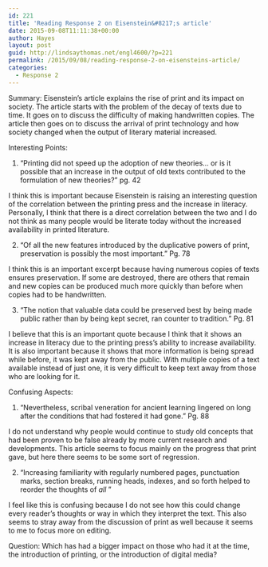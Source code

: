 ```yaml
---
id: 221
title: 'Reading Response 2 on Eisenstein&#8217;s article'
date: 2015-09-08T11:11:38+00:00
author: Hayes
layout: post
guid: http://lindsaythomas.net/engl4600/?p=221
permalink: /2015/09/08/reading-response-2-on-eisensteins-article/
categories:
  - Response 2
---
```

Summary: Eisenstein’s article explains the rise of print and its impact on society. The article starts with the problem of the decay of texts due to time. It goes on to discuss the difficulty of making handwritten copies. The article then goes on to discuss the arrival of print technology and how society changed when the output of literary material increased.

Interesting Points:

  1. “Printing did not speed up the adoption of new theories… or is it possible that an increase in the output of old texts contributed to the formulation of new theories?” pg. 42

I think this is important because Eisenstein is raising an interesting question of the correlation between the printing press and the increase in literacy. Personally, I think that there is a direct correlation between the two and I do not think as many people would be literate today without the increased availability in printed literature.

<ol start="2">
  <li>
    “Of all the new features introduced by the duplicative powers of print, preservation is possibly the most important.” Pg. 78
  </li>
</ol>

I think this is an important excerpt because having numerous copies of texts ensures preservation. If some are destroyed, there are others that remain and new copies can be produced much more quickly than before when copies had to be handwritten.

<ol start="3">
  <li>
    “The notion that valuable data could be preserved best by being made public rather than by being kept secret, ran counter to tradition.” Pg. 81
  </li>
</ol>

I believe that this is an important quote because I think that it shows an increase in literacy due to the printing press’s ability to increase availability. It is also important because it shows that more information is being spread while before, it was kept away from the public. With multiple copies of a text available instead of just one, it is very difficult to keep text away from those who are looking for it.

Confusing Aspects:

  1. “Nevertheless, scribal veneration for ancient learning lingered on long after the conditions that had fostered it had gone.” Pg. 88

I do not understand why people would continue to study old concepts that had been proven to be false already by more current research and developments. This article seems to focus mainly on the progress that print gave, but here there seems to be some sort of regression.

<ol start="2">
  <li>
    “Increasing familiarity with regularly numbered pages, punctuation marks, section breaks, running heads, indexes, and so forth helped to reorder the thoughts of <em>all </em>”
  </li>
</ol>

I feel like this is confusing because I do not see how this could change every reader’s thoughts or way in which they interpret the text. This also seems to stray away from the discussion of print as well because it seems to me to focus more on editing.

Question: Which has had a bigger impact on those who had it at the time, the introduction of printing, or the introduction of digital media?

&nbsp;